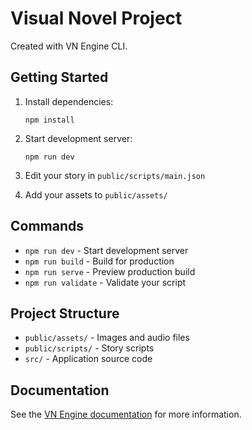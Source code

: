 # Visual Novel Project

Created with VN Engine CLI.

## Getting Started

1. Install dependencies:
   ```
   npm install
   ```

2. Start development server:
   ```
   npm run dev
   ```

3. Edit your story in `public/scripts/main.json`

4. Add your assets to `public/assets/`

## Commands

- `npm run dev` - Start development server
- `npm run build` - Build for production
- `npm run serve` - Preview production build
- `npm run validate` - Validate your script

## Project Structure

- `public/assets/` - Images and audio files
- `public/scripts/` - Story scripts
- `src/` - Application source code

## Documentation

See the [VN Engine documentation](https://github.com/DianaABA/vnEngine) for more information.
